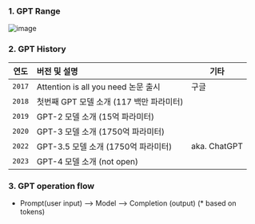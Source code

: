 ### 1. GPT Range
![image](https://github.com/khkwon01/AI-LLM/assets/8789421/8993e667-b7a7-478f-a993-229ffa1a8b60)

### 2. GPT History
| 연도 | 버전 및 설명 | 기타 |
|---|:---|---|
| `2017` | Attention is all you need 논문 출시 | 구글  | 
| `2018` | 첫번째 GPT 모델 소개 (117 백만 파라미터) |   | 
| `2019` | GPT-2 모델 소개   (15억 파라미터)   |   | 
| `2020` | GPT-3 모델 소개   (1750억 파라미터) |   | 
| `2022` | GPT-3.5 모델 소개 (1750억 파라미터) | aka. ChatGPT  | 
| `2023` | GPT-4 모델 소개 (not open) |   | 

### 3. GPT operation flow
- Prompt(user input) --> Model --> Completion (output) (* based on tokens)
  
